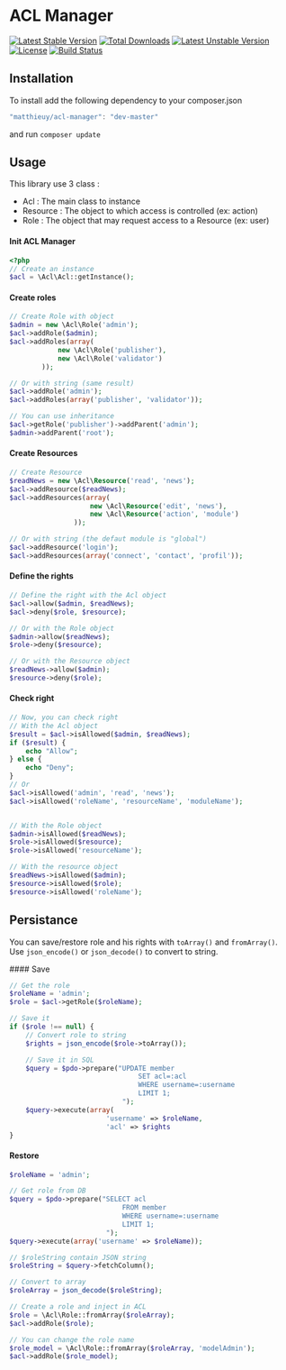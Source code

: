 # ACL Manager

[![Latest Stable Version](https://poser.pugx.org/matthieuy/acl-manager/v/stable.png)](https://packagist.org/packages/matthieuy/acl-manager) [![Total Downloads](https://poser.pugx.org/matthieuy/acl-manager/downloads.png)](https://packagist.org/packages/matthieuy/acl-manager) [![Latest Unstable Version](https://poser.pugx.org/matthieuy/acl-manager/v/unstable.png)](https://packagist.org/packages/matthieuy/acl-manager) [![License](https://poser.pugx.org/matthieuy/acl-manager/license.png)](https://packagist.org/packages/matthieuy/acl-manager) [![Build Status](https://travis-ci.org/matthieuy/acl-manager.svg?branch=master)](https://travis-ci.org/matthieuy/acl-manager)

## Installation
To install add the following dependency to your composer.json

```js
"matthieuy/acl-manager": "dev-master"
```

and run `composer update`

## Usage

This library use 3 class :

 - Acl : The main class to instance
 - Resource : The object to which access is controlled (ex: action)
 - Role : The object that may request access to a Resource (ex: user)


#### Init ACL Manager
```php
<?php
// Create an instance
$acl = \Acl\Acl::getInstance();
```


#### Create roles
```php
// Create Role with object
$admin = new \Acl\Role('admin');
$acl->addRole($admin);
$acl->addRoles(array(
            new \Acl\Role('publisher'), 
            new \Acl\Role('validator')
        ));

// Or with string (same result)
$acl->addRole('admin');
$acl->addRoles(array('publisher', 'validator'));

// You can use inheritance
$acl->getRole('publisher')->addParent('admin');
$admin->addParent('root');
```


#### Create Resources
```php
// Create Resource
$readNews = new \Acl\Resource('read', 'news');
$acl->addResource($readNews);
$acl->addResources(array(
                    new \Acl\Resource('edit', 'news'),
                    new \Acl\Resource('action', 'module')
                ));

// Or with string (the defaut module is "global")
$acl->addResource('login');
$acl->addResources(array('connect', 'contact', 'profil'));
```


#### Define the rights
```php
// Define the right with the Acl object
$acl->allow($admin, $readNews);
$acl->deny($role, $resource);

// Or with the Role object
$admin->allow($readNews);
$role->deny($resource);

// Or with the Resource object
$readNews->allow($admin);
$resource->deny($role);
```


#### Check right
```php
// Now, you can check right
// With the Acl object
$result = $acl->isAllowed($admin, $readNews);
if ($result) {
    echo "Allow";
} else {
    echo "Deny";
}
// Or
$acl->isAllowed('admin', 'read', 'news');
$acl->isAllowed('roleName', 'resourceName', 'moduleName');


// With the Role object
$admin->isAllowed($readNews);
$role->isAllowed($resource);
$role->isAllowed('resourceName');

// With the resource object
$readNews->isAllowed($admin);
$resource->isAllowed($role);
$resource->isAllowed('roleName');
```


## Persistance

You can save/restore role and his rights with `toArray()` and `fromArray()`.
Use `json_encode()` or `json_decode()` to convert to string.

#### Save
 
```php
// Get the role
$roleName = 'admin';
$role = $acl->getRole($roleName);

// Save it
if ($role !== null) {
    // Convert role to string
    $rights = json_encode($role->toArray());

    // Save it in SQL
    $query = $pdo->prepare("UPDATE member
                                SET acl=:acl 
                                WHERE username=:username
                                LIMIT 1;
                            ");
    $query->execute(array(
                        'username' => $roleName,
                        'acl' => $rights
}
```

#### Restore

```php
$roleName = 'admin';

// Get role from DB
$query = $pdo->prepare("SELECT acl 
                            FROM member
                            WHERE username=:username
                            LIMIT 1;
                        ");
$query->execute(array('username' => $roleName));

// $roleString contain JSON string
$roleString = $query->fetchColumn();

// Convert to array
$roleArray = json_decode($roleString);

// Create a role and inject in ACL
$role = \Acl\Role::fromArray($roleArray);
$acl->addRole($role);

// You can change the role name
$role_model = \Acl\Role::fromArray($roleArray, 'modelAdmin');
$acl->addRole($role_model);
```
